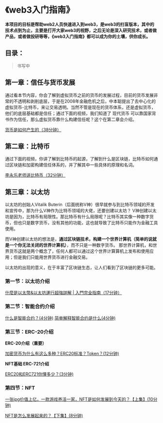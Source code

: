 # 《web3入门指南》

**本项目的目标是帮助web2人员快速进入到web3，是web3的扫盲版本，其中的技术点到为止，主要是打开大家web3的视野，之后无论是深入研究技术，或者做产品，或者做投研等等，《web3入门指南》都可以成为你的土壤，供你成长。**

## 目录：

> 书写中


## 第一章：信任与货币发展

通过看本节内容，你会了解到虚拟货币之前的货币的发展过程，目前的货币发展非常的不透明和剥削底层，于是在2008年金融危机之后，中本聪提出了去中心化的虚拟货币-比特币，来让交易透明。当然不管是现在的货币体系，还是虚拟货币，他们的底层基础都是信任；通过下面的视频，我们知道了 现代货币 可以靠国家背书作为信任，那么虚拟货币靠什么构建信任呢？这个在第二章会介绍。

[货币是如何产生的（38分钟）](https://www.youtube.com/watch?v=jW6AxaKjEmE)


## 第二章：比特币

通过下面的视频，你讲了解到比特币的起源，了解到什么是区块链，比特币如何通过区块链和加密构建信任体系的，并了解其中一些具体的原理和名词。

[李永乐老师讲比特币（32分钟）](https://www.bilibili.com/video/BV13F41187hT/?spm_id_from=333.788.recommend_more_video.-1)


## 第三章：以太坊

以太坊的创始人Vitalik Buterin（后面统称V神）很早就参与到比特币领域的开发和宣传中，那为什么V神作为比特币领域的大佬，还要创建以太坊？
V神创建以太坊是因为，比特币有局限性。那比特币有什么局限呢？比特币其实像一种数字货币，但也只是数字货币，没有其他的功能，这也就导致了比特币只能作为金融工具使用。

而V神创建以太坊的想法是，**通过区块链技术，构建一个世界计算机（简单的说就是一个你无法关闭的世界计算机）**，而不只是一种数字货币。
那世界计算机，和世界货币这就是两个概念了，任何人都可以通过这个世界计算算机上发布和使用应用；但是我们只能用世界货币进行金融交易。

以太坊的出现的意义，在于丰富了区块链生态，让人们看到了区块链的更多可能。

### 第一节：以太坊介绍

[什麼是以太幣&以太坊運行超強詳解 | 入門完全指南（17分钟）](https://www.youtube.com/watch?v=26kR2vUbbJo)


### 第二节：智能合约介绍

[什么是智能合约？(4分钟)](https://www.bilibili.com/video/BV1c64y1k7r7?spm_id_from=333.337.search-card.all.click)
[简单解释智能合约是什么(4分钟)](https://www.bilibili.com/video/BV1sW411B7mS/?spm_id_from=333.788.recommend_more_video.-1)


### 第三节：ERC-20介绍

**ERC-20介绍（重要）**

[加密货币为什么有这么多种？ERC20标准？Token？(12分钟)](https://www.bilibili.com/video/BV1qT4y1U7b2?spm_id_from=333.880.my_history.page.click)

**NFT基础 ERC-721介绍**

[ERC20和ERC721你懂多少？(3分钟)](https://www.bilibili.com/video/BV1yt411v7PR?spm_id_from=333.337.search-card.all.click)


### 第四节：NFT

[一张jpg价值上亿，一款游戏养活一家，NFT是如何发展到今天的？【上集】(10分钟)](https://www.bilibili.com/video/BV18h41187ZS?spm_id_from=333.337.search-card.all.click)

[NFT是怎么发展起来的？【下集】(8分钟)](https://www.bilibili.com/video/BV1644y1i7yD/?spm_id_from=333.788.recommend_more_video.-1)




